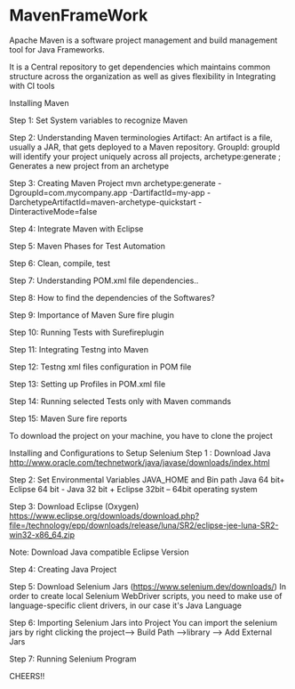 # MavenFrameWork

Apache Maven is a software project management and build management tool for Java Frameworks.

It is a Central repository to get dependencies which maintains common structure across the organization as well as gives flexibility in Integrating with CI tools


Installing Maven

Step 1: Set System variables to recognize Maven

Step 2: Understanding Maven terminologies
 Artifact: An artifact is a file, usually a JAR, that gets deployed to a Maven repository.
 GroupId: groupId will identify your project uniquely across all projects,
 archetype:generate ; Generates a new project from an archetype
 
 Step 3: Creating Maven Project
mvn archetype:generate -DgroupId=com.mycompany.app -DartifactId=my-app -DarchetypeArtifactId=maven-archetype-quickstart -DinteractiveMode=false

Step 4: Integrate Maven with Eclipse

Step 5: Maven Phases for Test Automation

Step 6: Clean, compile, test

Step 7: Understanding POM.xml file dependencies..

Step 8: How to find the dependencies of the Softwares?

Step 9: Importance of Maven Sure fire plugin

Step 10: Running Tests with Surefireplugin

Step 11: Integrating Testng into Maven

Step 12: Testng xml files configuration in POM file

Step 13: Setting up Profiles in POM.xml file

Step 14: Running selected Tests only with Maven commands

Step 15: Maven Sure fire reports

To download the project on your machine, you have to clone the project

Installing and Configurations to Setup Selenium 
Step 1 : Download Java http://www.oracle.com/technetwork/java/javase/downloads/index.html

Step 2: Set Environmental Variables JAVA_HOME and Bin path Java 64 bit+ Eclipse 64 bit - Java 32 bit + Eclipse 32bit – 64bit operating system 

Step 3: Download Eclipse (Oxygen) https://www.eclipse.org/downloads/download.php?file=/technology/epp/downloads/release/luna/SR2/eclipse-jee-luna-SR2-win32-x86_64.zip

Note: Download Java compatible Eclipse Version 

Step 4: Creating Java Project 

Step 5: Download Selenium Jars (https://www.selenium.dev/downloads/) In order to create local Selenium WebDriver scripts, you need to make use of language-specific client drivers, in our case it's Java Language 

Step 6: Importing Selenium Jars into Project You can import the selenium jars by right clicking the project--> Build Path -->library --> Add External Jars 

Step 7: Running Selenium Program

CHEERS!!
